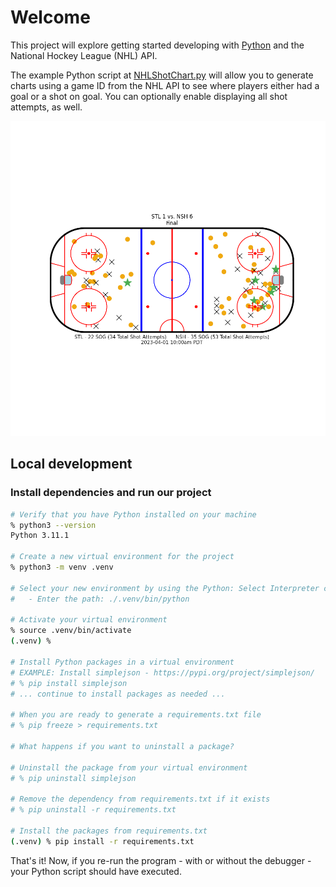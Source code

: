 # Welcome

This project will explore getting started developing with [Python](https://www.python.org) and the National Hockey League (NHL) API.

The example Python script at [NHLShotChart.py](./NHLShotChart.py) will allow you to generate charts using a game ID from the NHL API to see where players either had a goal or a shot on goal. You can optionally enable displaying all shot attempts, as well.

![](./images/shot-chart-2022021204-2023-04-01_1000am_PDT-STL-vs-NSH.png)

## Local development

### Install dependencies and run our project

```sh
# Verify that you have Python installed on your machine
% python3 --version
Python 3.11.1

# Create a new virtual environment for the project
% python3 -m venv .venv

# Select your new environment by using the Python: Select Interpreter command in VS Code
#   - Enter the path: ./.venv/bin/python

# Activate your virtual environment
% source .venv/bin/activate
(.venv) %

# Install Python packages in a virtual environment
# EXAMPLE: Install simplejson - https://pypi.org/project/simplejson/
# % pip install simplejson
# ... continue to install packages as needed ...

# When you are ready to generate a requirements.txt file
# % pip freeze > requirements.txt

# What happens if you want to uninstall a package?

# Uninstall the package from your virtual environment
# % pip uninstall simplejson

# Remove the dependency from requirements.txt if it exists
# % pip uninstall -r requirements.txt

# Install the packages from requirements.txt
(.venv) % pip install -r requirements.txt
```

That's it! Now, if you re-run the program - with or without the debugger - your Python script should have executed.
